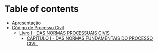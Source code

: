 # Table of contents

* [Apresentação](README.md)
* [Código de Processo Civil](codigo-de-processo-civil/README.md)
  * [Livro I - DAS NORMAS PROCESSUAIS CIVIS](codigo-de-processo-civil/livro-i-das-normas-processuais-civis/README.md)
    * [CAPÍTULO I - DAS NORMAS FUNDAMENTAIS DO PROCESSO CIVIL](codigo-de-processo-civil/livro-i-das-normas-processuais-civis/capitulo-i-das-normas-fundamentais-do-processo-civil.md)
